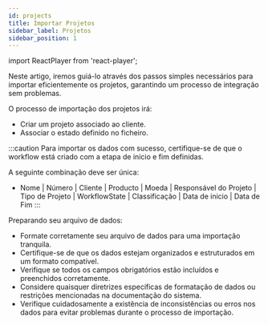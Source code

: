 ```yaml
---
id: projects
title: Importar Projetos
sidebar_label: Projetos
sidebar_position: 1
---
```


import ReactPlayer from 'react-player';

Neste artigo, iremos guiá-lo através dos passos simples necessários para importar eficientemente os projetos, garantindo um processo de integração sem problemas.

O processo de importação dos projetos irá:
- Criar um projeto associado ao cliente.
- Associar o estado definido no ficheiro.

<ReactPlayer controls muted url='/video/Import_Project.mov' />

:::caution
Para importar os dados com sucesso, certifique-se de que o workflow está criado com a etapa de início e fim definidas.

A seguinte combinação deve ser única:
- Nome | Número | Cliente | Producto | Moeda | Responsável do Projeto | Tipo de Projeto | WorkflowState | Classificação | Data de inicio | Data de Fim
:::

Preparando seu arquivo de dados:
- Formate corretamente seu arquivo de dados para uma importação tranquila.
- Certifique-se de que os dados estejam organizados e estruturados em um formato compatível. 
- Verifique se todos os campos obrigatórios estão incluídos e preenchidos corretamente. 
- Considere quaisquer diretrizes específicas de formatação de dados ou restrições mencionadas na documentação do sistema. 
- Verifique cuidadosamente a existência de inconsistências ou erros nos dados para evitar problemas durante o processo de importação.
